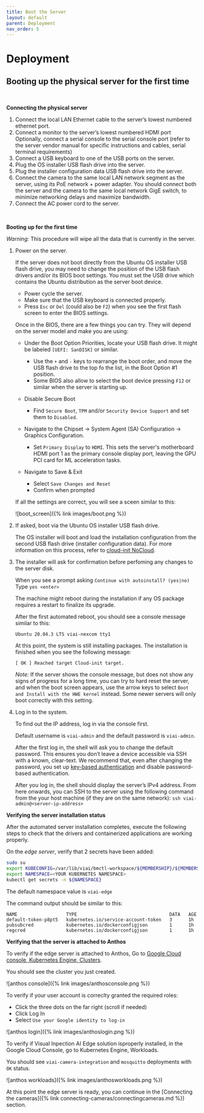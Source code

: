 ```yaml
---
title: Boot the Server
layout: default
parent: Deployment
nav_order: 5
---
```

# Deployment

## Booting up the physical server for the first time

<br>

__Connecting the physical server__

1. Connect the local LAN Ethernet cable to the server’s lowest numbered ethernet port.
2. Connect a monitor to the server’s lowest numbered HDMI port
  Optionally, connect a serial console to the serial console port (refer to the server vendor manual for specific instructions and cables, serial terminal requirements)
3. Connect a USB keyboard to one of the USB ports on the server.
4. Plug the OS installer USB flash drive into the server.
5. Plug the installer configuration data USB flash drive into the server.
6. Connect the camera to the same local LAN network segment as the server, using its PoE network + power adapter. You should connect both the server and the camera to the same local network GigE switch, to minimize networking delays and maximize bandwidth.
7. Connect the AC power cord to the server.

<br>

__Booting up for the first time__

*Warning:* This procedure will wipe all the data that is currently in the server.

1. Power on the server.

    If the server does not boot directly from the Ubuntu OS installer USB flash drive, you may need to change the position of the USB flash drivers and/or its BIOS boot settings. You must set the USB drive which contains the Ubuntu distribution as the server boot device.

    * Power cycle the server.
    * Make sure that the USB keyboard is connected properly.
    * Press `Esc` or `Del` (could also be `F2`) when you see the first flash screen to enter the BIOS settings.

    Once in the BIOS, there are a few things you can try. They will depend on the server model and make you are using:

    * Under the Boot Option Priorities, locate your USB flash drive. It might be labeled `[UEFI: SanDISK]` or similar.
      * Use the `+` and `-` keys to rearrange the boot order, and move the USB flash drive to the top fo the list, in the Boot Option #1 position.
      * Some BIOS also allow to select the boot device pressing `F12` or similar when the server is starting up.

    * Disable Secure Boot
      * Find `Secure Boot`, `TPM` and/or `Security Device Support` and set them to `Disabled`.

    * Navigate to the Chipset -> System Agent (SA) Configuration -> Graphics Configuration.
      * Set `Primary Display` to `HDMI`. This sets the server's motherboard HDMI port 1 as the primary console display port, leaving the GPU PCI card for ML acceleration tasks.

    * Navigate to Save & Exit
      * Select `Save Changes and Reset`
      * Confirm when prompted

    If all the settings are correct, you will see a sceen similar to this:

    ![boot_screen]({% link images/boot.png %})

2. If asked, boot via the Ubuntu OS installer USB flash drive.

    The OS installer will boot and load the installation configuration from the second USB flash drive (installer configuration data).
    For more information on this process, refer to [cloud-init NoCloud](https://cloudinit.readthedocs.io/en/latest/introduction.html).

3. The installer will ask for confirmation before perfoming any changes to the server disk.

    When you see a prompt asking `Continue with autoinstall? (yes|no)` <br>
    Type `yes <enter>`

    The machine might reboot during the installation if any OS package requires a restart to finalize its upgrade.

    After the first automated reboot, you should see a console message similar to this:

    `Ubuntu 20.04.3 LTS viai-nexcom tty1`

    At this point, the system is still installing packages. The installation is finished when you see the following message:

    `[ OK ] Reached target Cloud-init target.`

    *Note:* If the server shows the console message, but does not show any signs of progress for a long time, you can try to hard reset the server, and when the boot screen appears, use the arrow keys to select `Boot and Install with the HWE kernel` instead. Some newer servers will only boot correctly with this setting.

4. Log in to the system.

    To find out the IP address, log in via the console first.

    Default username is `viai-admin` and the default password is `viai-admin`.

    After the first log in, the shell will ask you to change the default password. This ensures you don’t leave a device accessible via SSH with a known, clear-text. We recommend that, even after changing the password, you set up [key-based authentication](https://www.ssh.com/academy/ssh/public-key-authentication) and disable password-based authentication.

    After you log in, the shell should display the server’s IPv4 address. From here onwards, you can SSH to the server using the following command from the your host machine (if they are on the same network): `ssh viai-admin@<server-ip-address>`

__Verifying the server installation status__

After the automated server installation completes, execute the following steps to check that the drivers and containerized applications are working properly.

On the *edge server*, verify that 2 secrets have been added:

```bash
sudo su
export KUBECONFIG=/var/lib/viai/bmctl-workspace/${MEMBERSHIP}/${MEMBERSHIP}-kubeconfig
export NAMESPACE=<YOUR KUBERNETES NAMESPACE>
kubectl get secrets -n ${NAMESPACE}
```

The default namespace value is `viai-edge`

The command output should be similar to this:

```text
NAME                  TYPE                                  DATA   AGE
default-token-p8pt5   kubernetes.io/service-account-token   3      1h
pubsubcred            kubernetes.io/dockerconfigjson        1      1h
regcred               kubernetes.io/dockerconfigjson        1      1h
```

__Verifying that the server is attached to Anthos__

To verify if the edge server is attached to Anthos, Go to [Google Cloud console, Kubernetes Engine, Clusters](https://console.cloud.google.com/anthos/clusters).

You should see the cluster you just created.

![anthos console]({% link images/anthosconsole.png %})

To verify if your user account is correclty granted the required roles:

* Click the three dots on the far right (scroll if needed)
* Click Log In
* Select `Use your Google identity to log-in`

![anthos login]({% link images/anthoslogin.png %})

To verify if Visual Inpection AI Edge solution isproperly installed, in the Google Cloud Console, go to Kubernetes Engine, Workloads.

You should see `viai-camera-integration` and `mosquitto` deployments with `OK` status.

![anthos workloads]({% link images/anthosworkloads.png %})

At this point the edge server is ready, you can continue in the [Connecting the cameras]({% link connecting-cameras/connectingcameras.md %}) section.
